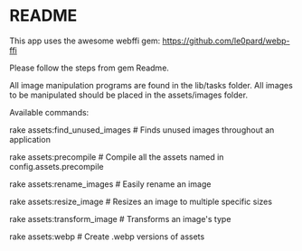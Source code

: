 # README

This app uses the awesome webffi gem: https://github.com/le0pard/webp-ffi

Please follow the steps from gem Readme.


All image manipulation programs are found in the lib/tasks folder.
All images to be manipulated should be placed in the assets/images folder.

Available commands:

rake assets:find_unused_images          # Finds unused images throughout an application

rake assets:precompile                  # Compile all the assets named in config.assets.precompile

rake assets:rename_images               # Easily rename an image

rake assets:resize_image                # Resizes an image to multiple specific sizes

rake assets:transform_image             # Transforms an image's type

rake assets:webp                        # Create .webp versions of assets
